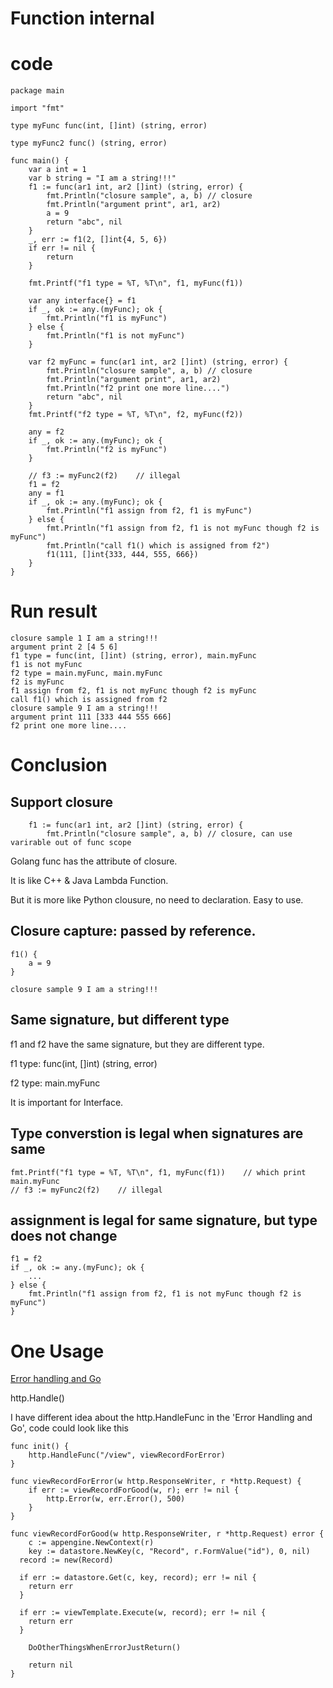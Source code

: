 # Function internal

# code
```
package main

import "fmt"

type myFunc func(int, []int) (string, error)

type myFunc2 func() (string, error)

func main() {
	var a int = 1
	var b string = "I am a string!!!"
	f1 := func(ar1 int, ar2 []int) (string, error) {
		fmt.Println("closure sample", a, b) // closure
		fmt.Println("argument print", ar1, ar2)
		a = 9
		return "abc", nil
	}
	_, err := f1(2, []int{4, 5, 6})
	if err != nil {
		return
	}

	fmt.Printf("f1 type = %T, %T\n", f1, myFunc(f1))

	var any interface{} = f1
	if _, ok := any.(myFunc); ok {
		fmt.Println("f1 is myFunc")
	} else {
		fmt.Println("f1 is not myFunc")
	}

	var f2 myFunc = func(ar1 int, ar2 []int) (string, error) {
		fmt.Println("closure sample", a, b) // closure
		fmt.Println("argument print", ar1, ar2)
		fmt.Println("f2 print one more line....")
		return "abc", nil
	}
	fmt.Printf("f2 type = %T, %T\n", f2, myFunc(f2))

	any = f2
	if _, ok := any.(myFunc); ok {
		fmt.Println("f2 is myFunc")
	}

	// f3 := myFunc2(f2)    // illegal
	f1 = f2
	any = f1
	if _, ok := any.(myFunc); ok {
		fmt.Println("f1 assign from f2, f1 is myFunc")
	} else {
		fmt.Println("f1 assign from f2, f1 is not myFunc though f2 is myFunc")
		fmt.Println("call f1() which is assigned from f2")
		f1(111, []int{333, 444, 555, 666})
	}
}
```

# Run result

```
closure sample 1 I am a string!!!
argument print 2 [4 5 6]
f1 type = func(int, []int) (string, error), main.myFunc
f1 is not myFunc
f2 type = main.myFunc, main.myFunc
f2 is myFunc
f1 assign from f2, f1 is not myFunc though f2 is myFunc
call f1() which is assigned from f2
closure sample 9 I am a string!!!
argument print 111 [333 444 555 666]
f2 print one more line....
```

# Conclusion

## Support closure

```
	f1 := func(ar1 int, ar2 []int) (string, error) {
		fmt.Println("closure sample", a, b) // closure, can use varirable out of func scope
```

Golang func has the attribute of closure.

It is like C++ & Java Lambda Function. 

But it is more like Python clousure, no need to declaration. Easy to use.

## Closure capture: passed by reference.

```
f1() {
	a = 9
}

closure sample 9 I am a string!!!
```

## Same signature, but different type

f1 and f2 have the same signature, but they are different type.

f1 type: func(int, []int) (string, error)

f2 type: main.myFunc

It is important for Interface.

## Type converstion is legal when signatures are same

```
fmt.Printf("f1 type = %T, %T\n", f1, myFunc(f1))	// which print main.myFunc
// f3 := myFunc2(f2)    // illegal
```

## assignment is legal for same signature, but type does not change

```
f1 = f2
if _, ok := any.(myFunc); ok {
	...
} else {
	fmt.Println("f1 assign from f2, f1 is not myFunc though f2 is myFunc")
}
```

# One Usage

[Error handling and Go](https://blog.golang.org/error-handling-and-go)

http.Handle()

I have different idea about the http.HandleFunc in the 'Error Handling and Go', code could look like this

```
func init() {
    http.HandleFunc("/view", viewRecordForError)
}

func viewRecordForError(w http.ResponseWriter, r *http.Request) {
	if err := viewRecordForGood(w, r); err != nil {
		http.Error(w, err.Error(), 500)
	}
}

func viewRecordForGood(w http.ResponseWriter, r *http.Request) error {
	c := appengine.NewContext(r)
	key := datastore.NewKey(c, "Record", r.FormValue("id"), 0, nil)
  record := new(Record)

  if err := datastore.Get(c, key, record); err != nil {
    return err
  }

  if err := viewTemplate.Execute(w, record); err != nil {
    return err
  }

	DoOtherThingsWhenErrorJustReturn()

	return nil
}
```

